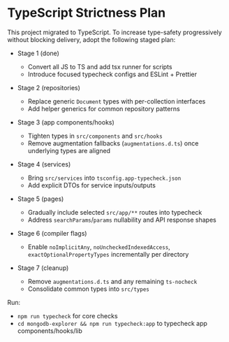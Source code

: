 # TypeScript Strictness Plan

This project migrated to TypeScript. To increase type-safety progressively without blocking delivery, adopt the following staged plan:

- Stage 1 (done)
  - Convert all JS to TS and add tsx runner for scripts
  - Introduce focused typecheck configs and ESLint + Prettier

- Stage 2 (repositories)
  - Replace generic `Document` types with per-collection interfaces
  - Add helper generics for common repository patterns

- Stage 3 (app components/hooks)
  - Tighten types in `src/components` and `src/hooks`
  - Remove augmentation fallbacks (`augmentations.d.ts`) once underlying types are aligned

- Stage 4 (services)
  - Bring `src/services` into `tsconfig.app-typecheck.json`
  - Add explicit DTOs for service inputs/outputs

- Stage 5 (pages)
  - Gradually include selected `src/app/**` routes into typecheck
  - Address `searchParams`/`params` nullability and API response shapes

- Stage 6 (compiler flags)
  - Enable `noImplicitAny`, `noUncheckedIndexedAccess`, `exactOptionalPropertyTypes` incrementally per directory

- Stage 7 (cleanup)
  - Remove `augmentations.d.ts` and any remaining `ts-nocheck`
  - Consolidate common types into `src/types`

Run:
- `npm run typecheck` for core checks
- `cd mongodb-explorer && npm run typecheck:app` to typecheck app components/hooks/lib

